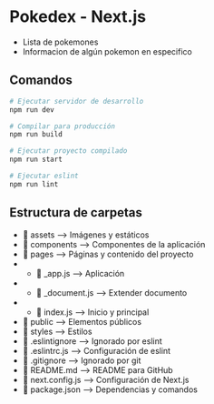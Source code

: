 # Pokedex - Next.js
- Lista de pokemones
- Informacion de algún pokemon en especifico

## Comandos
```bash
# Ejecutar servidor de desarrollo
npm run dev

# Compilar para producción
npm run build

# Ejecutar proyecto compilado
npm run start

# Ejecutar eslint
npm run lint
```

## Estructura de carpetas
- 📁 assets             --> Imágenes y estáticos
- 📁 components         --> Componentes de la aplicación
- 📁 pages              --> Páginas y contenido del proyecto
- - 📄 _app.js          --> Aplicación
- - 📄 _document.js     --> Extender documento
- - 📄 index.js         --> Inicio y principal
- 📁 public             --> Elementos públicos
- 📁 styles             --> Estilos
- 📄 .eslintignore      --> Ignorado por eslint
- 📄 .eslintrc.js       --> Configuración de eslint
- 📄 .gitignore         --> Ignorado por git
- 📄 README.md          --> README para GitHub
- 📄 next.config.js     --> Configuración de Next.js
- 📄 package.json       --> Dependencias y comandos
